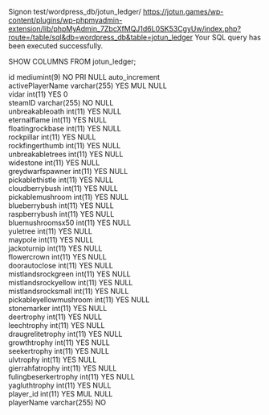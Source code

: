 Signon test/wordpress_db/jotun_ledger/		https://jotun.games/wp-content/plugins/wp-phpmyadmin-extension/lib/phpMyAdmin_7ZbcXfMQJ1d6L0SK53CgyUw/index.php?route=/table/sql&db=wordpress_db&table=jotun_ledger
Your SQL query has been executed successfully.

SHOW COLUMNS FROM jotun_ledger;



id	mediumint(9)	NO	PRI	NULL	auto_increment	
activePlayerName	varchar(255)	YES	MUL	NULL		
vidar	int(11)	YES		0		
steamID	varchar(255)	NO		NULL		
unbreakableoath	int(11)	YES		NULL		
eternalflame	int(11)	YES		NULL		
floatingrockbase	int(11)	YES		NULL		
rockpillar	int(11)	YES		NULL		
rockfingerthumb	int(11)	YES		NULL		
unbreakabletrees	int(11)	YES		NULL		
widestone	int(11)	YES		NULL		
greydwarfspawner	int(11)	YES		NULL		
pickablethistle	int(11)	YES		NULL		
cloudberrybush	int(11)	YES		NULL		
pickablemushroom	int(11)	YES		NULL		
blueberrybush	int(11)	YES		NULL		
raspberrybush	int(11)	YES		NULL		
bluemushroomsx50	int(11)	YES		NULL		
yuletree	int(11)	YES		NULL		
maypole	int(11)	YES		NULL		
jackoturnip	int(11)	YES		NULL		
flowercrown	int(11)	YES		NULL		
doorautoclose	int(11)	YES		NULL		
mistlandsrockgreen	int(11)	YES		NULL		
mistlandsrockyellow	int(11)	YES		NULL		
mistlandsrocksmall	int(11)	YES		NULL		
pickableyellowmushroom	int(11)	YES		NULL		
stonemarker	int(11)	YES		NULL		
deertrophy	int(11)	YES		NULL		
leechtrophy	int(11)	YES		NULL		
draugrelitetrophy	int(11)	YES		NULL		
growthtrophy	int(11)	YES		NULL		
seekertrophy	int(11)	YES		NULL		
ulvtrophy	int(11)	YES		NULL		
gierrahfatrophy	int(11)	YES		NULL		
fulingbeserkertrophy	int(11)	YES		NULL		
yagluthtrophy	int(11)	YES		NULL		
player_id	int(11)	YES	MUL	NULL		
playerName	varchar(255)	NO				
